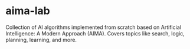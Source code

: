 # aima-lab
Collection of AI algorithms implemented from scratch based on Artificial Intelligence: A Modern Approach (AIMA). Covers topics like search, logic, planning, learning, and more.
